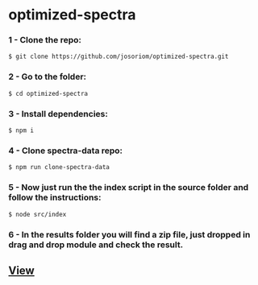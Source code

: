 # optimized-spectra

### 1 - Clone the repo:
`$ git clone https://github.com/josoriom/optimized-spectra.git`

### 2 - Go to the folder:
`$ cd optimized-spectra`

### 3 - Install dependencies:
`$ npm i`

### 4 - Clone spectra-data repo:
`$ npm run clone-spectra-data`

### 5 - Now just run the the index script in the source folder and follow the instructions:
`$ node src/index`

### 6 - In the results folder you will find a zip file, just dropped in drag and drop module and check the result.

## [View](https://my.cheminfo.org/?viewURL=https%3A%2F%2Fmydb.cheminfo.org%2Fdb%2Fvisualizer%2Fentry%2Fb3ea7a327f59f332c4c1d9cf770f2c49%2Fview.json)


